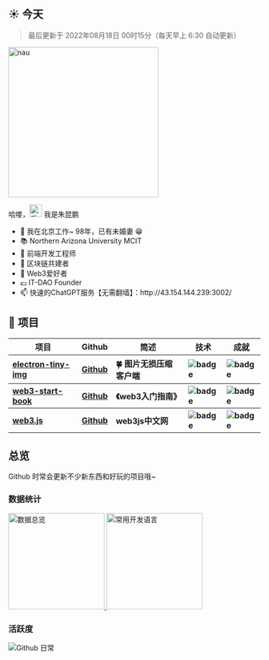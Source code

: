 <h2>☀️ 今天</h2>
<blockquote>最后更新于 2022年08月18日 00时15分（每天早上 6:30 自动更新）</blockquote>
<img src="https://octodex.github.com/images/daftpunktocat-thomas.gif" width="300" alt="nau">
<p>哈喽，<img src="https://media.giphy.com/media/hvRJCLFzcasrR4ia7z/giphy.gif" width="25" alt="手势"> 我是朱昆鹏</p>
<ul>
  <li>🔭 我在北京工作~ 98年，已有未婚妻 😁</li>
  <li>📚 Northern Arizona University MCIT</li>
  <li>🔋 前端开发工程师</li>
  <li>🌱 区块链共建者</li>
  <li>📡 Web3爱好者</li>
  <li>💷 IT-DAO Founder</li>
  <li>📫 快速的ChatGPT服务【无需翻墙】：http://43.154.144.239:3002/</li>
</ul>
<h2>💼 项目</h2>
<table>
  <thead align="center">
    <tr>
      <th>项目</th>
      <th>Github</th>
      <th>简述</th>
      <th>技术</th>
      <th>成就</th>
    </tr>
  </thead>
  <tbody align="left">
    <tr>
      <th>
        <a href="https://github.com/zhukunpenglinyutong/electron-tiny-img" target="_blank">
        electron-tiny-img</a>
      </th>
      <th>
        <a href="https://github.com/zhukunpenglinyutong/electron-tiny-img" target="_blank">Github</a>
      </th>
      <th>🍀 图片无损压缩客户端</th>
      <th>
        <img src="https://img.shields.io/badge/Vue.js-35495E?style=flat-square&amp;logo=vue.js&amp;logoColor=4FC08" alt="badge">
      </th>
      <th>
        <img src="https://img.shields.io/github/stars/zhukunpenglinyutong/electron-tiny-img?style=flat-square" alt="badge">
      </th>
    </tr>
    <tr>
      <th>
        <a href="https://github.com/IT-DAO/web3-start-book" target="_blank">web3-start-book</a>
      </th>
      <th>
        <a href="https://github.com/IT-DAO/web3-start-book" target="_blank">Github</a>
      </th>
      <th>《web3入门指南》</th>
      <th>
        <img src="https://img.shields.io/badge/Markdown-35495E?style=flat-square&amp;logo=Markdown&amp;logoColor=4FC08" alt="badge">
      </th>
      <th>
        <img src="https://img.shields.io/github/stars/IT-DAO/web3-start-book?style=flat-square" alt="badge">
      </th>
    </tr>
    <tr>
      <th>
        <a href="https://github.com/IT-DAO/web3.js" target="_blank">web3.js</a>
      </th>
      <th>
        <a href="https://github.com/IT-DAO/web3.js" target="_blank">Github</a>
      </th>
      <th>web3js中文网</th>
      <th>
        <img src="https://img.shields.io/badge/React.js-35495E?style=flat-square&amp;logo=react&amp;logoColor=4FC08" alt="badge">
      </th>
      <th>
        <img src="https://img.shields.io/github/stars/IT-DAO/web3.js?style=flat-square" alt="badge">
      </th>
    </tr>
  </tbody>
</table>
<h2>总览</h2>
<p>Github 时常会更新不少新东西和好玩的项目哦~</p>
<h3>数据统计</h3>
<a href="https://github.com/zhukunpenglinyutong" target="_blank">
  <img alt="数据总览" src="https://denvercoder1-github-readme-stats.vercel.app/api/?username=zhukunpenglinyutong&show_icons=true&count_private=true&theme=react&hide_border=true&bg_color=1F222E&title_color=F85D7F&icon_color=F8D866" height="192px" />
</a>
<a href="https://github.com/zhukunpenglinyutong" target="_blank">
  <img alt="常用开发语言" src="https://github-readme-stats.vercel.app/api/top-langs/?username=zhukunpenglinyutong&langs_count=8&layout=compact&theme=react&hide_border=true&bg_color=1F222E&title_color=F85D7F&icon_color=F8D866&hide=Jupyter%20Notebook" height="192px" />
</a>
<br>
<h3>活跃度</h3>
<img alt="Github 日常" src="https://denvercoder1-activity-graph.herokuapp.com/graph/?username=zhukunpenglinyutong&bg_color=1F222E&color=F8D866&line=F85D7F&point=FFFFFF&hide_border=true"  />
